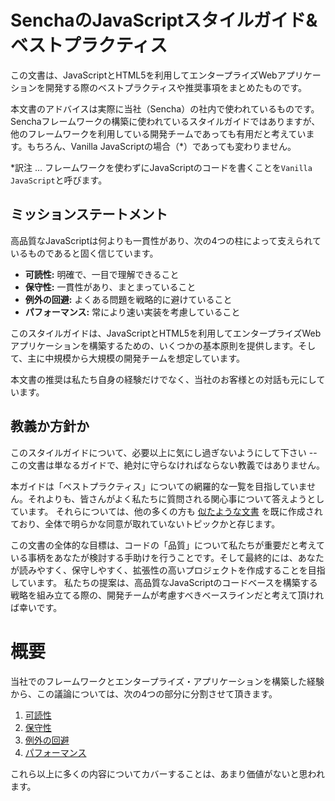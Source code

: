 
# SenchaのJavaScriptスタイルガイド&ベストプラクティス

この文書は、JavaScriptとHTML5を利用してエンタープライズWebアプリケーションを開発する際のベストプラクティスや推奨事項をまとめたものです。

本文書のアドバイスは実際に当社（Sencha）の社内で使われているものです。Senchaフレームワークの構築に使われているスタイルガイドではありますが、他のフレームワークを利用している開発チームであっても有用だと考えています。もちろん、Vanilla JavaScriptの場合（\*）であっても変わりません。

\*訳注 ... フレームワークを使わずにJavaScriptのコードを書くことを`Vanilla JavaScript`と呼びます。

## ミッションステートメント

高品質なJavaScriptは何よりも一貫性があり、次の4つの柱によって支えられているものであると固く信じています。

  - **可読性:** 明確で、一目で理解できること
  - **保守性:** 一貫性があり、まとまっていること
  - **例外の回避:** よくある問題を戦略的に避けていること
  - **パフォーマンス:** 常により速い実装を考慮していること

このスタイルガイドは、JavaScriptとHTML5を利用してエンタープライズWebアプリケーションを構築するための、いくつかの基本原則を提供します。そして、主に中規模から大規模の開発チームを想定しています。

本文書の推奨は私たち自身の経験だけでなく、当社のお客様との対話も元にしています。

## 教義か方針か

このスタイルガイドについて、必要以上に気にし過ぎないようにして下さい -- この文書は単なるガイドで、絶対に守らなければならない教義ではありません。

本ガイドは「ベストプラクティス」についての網羅的な一覧を目指していません。それよりも、皆さんがよく私たちに質問される関心事について答えようとしています。 それらについては、他の多くの方も [似たような文書](Resources.md) を既に作成されており、全体で明らかな同意が取れていないトピックかと存じます。

この文書の全体的な目標は、コードの「品質」について私たちが重要だと考えている事柄をあなたが検討する手助けを行うことです。そして最終的には、あなたが読みやすく、保守しやすく、拡張性の高いプロジェクトを作成することを目指しています。 私たちの提案は、高品質なJavaScriptのコードベースを構築する戦略を組み立てる際の、開発チームが考慮すべきベースラインだと考えて頂ければ幸いです。

# 概要

当社でのフレームワークとエンタープライズ・アプリケーションを構築した経験から、この議論については、次の4つの部分に分割させて頂きます。

1. [可読性](Readable_JavaScript.md)
2. [保守性](Maintainable_JavaScript.md)
3. [例外の回避](Preventing_JavaScript_Errors.md)
4. [パフォーマンス](JavaScript_Performance.md)


これら以上に多くの内容についてカバーすることは、あまり価値がないと思われます。

